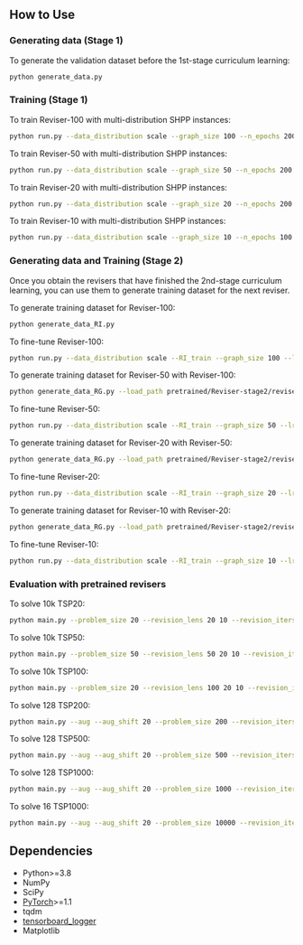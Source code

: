 

## How to Use

### Generating data (Stage 1)

To generate the validation dataset before the 1st-stage curriculum learning:
```bash
python generate_data.py
```

### Training (Stage 1)

To train Reviser-100 with multi-distribution SHPP instances:
```bash
python run.py --data_distribution scale --graph_size 100 --n_epochs 200
```

To train Reviser-50 with multi-distribution SHPP instances:
```bash
python run.py --data_distribution scale --graph_size 50 --n_epochs 200
```

To train Reviser-20 with multi-distribution SHPP instances:
```bash
python run.py --data_distribution scale --graph_size 20 --n_epochs 200
```

To train Reviser-10 with multi-distribution SHPP instances:
```bash
python run.py --data_distribution scale --graph_size 10 --n_epochs 100
```

### Generating data and Training (Stage 2)

Once you obtain the revisers that have finished the 2nd-stage curriculum learning, you can use them to generate training dataset for the next reviser.

To generate training dataset for Reviser-100:
```bash
python generate_data_RI.py
```

To fine-tune Reviser-100:
```bash
python run.py --data_distribution scale --RI_train --graph_size 100 --lr_decay 0.99 --RI_path data/RI_train_tsp/500_RI100_seed1235.pt --load_path pretrained/Reviser-stage1/reviser_100/epoch-199.pt --n_epochs 300 --checkpoint_epochs 100
```

To generate training dataset for Reviser-50 with Reviser-100:
```bash
python generate_data_RG.py --load_path pretrained/Reviser-stage2/reviser_100/epoch-299.pt --data_path data/RI_train_tsp/500_RI100_seed1235.pt --tgt_size 50 --revision_lens 100 --batch_size 50
```

To fine-tune Reviser-50:
```bash
python run.py --data_distribution scale --RI_train --graph_size 50 --lr_decay 0.99 --RI_path data/RG_train_tsp/RG50.pt --load_path pretrained/Reviser-stage1/reviser_50/epoch-199.pt --n_epochs 300 --checkpoint_epochs 100
```

To generate training dataset for Reviser-20 with Reviser-50:
```bash
python generate_data_RG.py --load_path pretrained/Reviser-stage2/reviser_50/epoch-299.pt --data_path data/RG_train_tsp/RG50.pt --tgt_size 20 --revision_lens 50 --batch_size 100 
```

To fine-tune Reviser-20:
```bash
python run.py --data_distribution scale --RI_train --graph_size 20 --lr_decay 0.99 --RI_path data/RG_train_tsp/RG20.pt --load_path pretrained/Reviser-stage1/reviser_20/epoch-199.pt --n_epochs 300 --checkpoint_epochs 100
```

To generate training dataset for Reviser-10 with Reviser-20:
```bash
python generate_data_RG.py --load_path pretrained/Reviser-stage2/reviser_20/epoch-299.pt --data_path data/RG_train_tsp/RG20.pt --tgt_size 10 --revision_lens 20 --batch_size 100 
```

To fine-tune Reviser-10:
```bash
python run.py --data_distribution scale --RI_train --graph_size 10 --lr_decay 0.99 --RI_path data/RG_train_tsp/RG10.pt --load_path pretrained/Reviser-stage1/reviser_10/epoch-99.pt --n_epochs 300 --checkpoint_epochs 100
```


### Evaluation with pretrained revisers


To solve 10k TSP20: 
```bash
python main.py --problem_size 20 --revision_lens 20 10 --revision_iters 10 5 --shift_lens 2 2 --aug --aug_shift 5 --eval_batch_size 1000 --val_size 10000
```

To solve 10k TSP50:
```bash
python main.py --problem_size 50 --revision_lens 50 20 10 --revision_iters 25 10 5 --shift_lens 2 2 2 --aug --aug_shift 5 --eval_batch_size 1000 --val_size 10000
```

To solve 10k TSP100:
```bash
python main.py --problem_size 20 --revision_lens 100 20 10 --revision_iters 10 5 --shift_lens 2 2 --aug --aug_shift 5 --eval_batch_size 1000 --val_size 10000
```

To solve 128 TSP200: 
```bash
python main.py --aug --aug_shift 20 --problem_size 200 --revision_iters 20 25 10 --revision_lens 100 50 20 --eval_batch_size 128  --shift_lens 5 2 2 --val_size 128
```

To solve 128 TSP500: 
```bash
python main.py --aug --aug_shift 20 --problem_size 500 --revision_iters 20 25 10 --revision_lens 100 50 20 --eval_batch_size 32  --shift_lens 5 2 2 --val_size 128
```

To solve 128 TSP1000: 
```bash
python main.py --aug --aug_shift 20 --problem_size 1000 --revision_iters 20 25 10 --revision_lens 100 50 20 --eval_batch_size 16  --shift_lens 5 2 2 --val_size 128
```

To solve 16 TSP1000: 
```bash
python main.py --aug --aug_shift 20 --problem_size 10000 --revision_iters 20 25 10 --revision_lens 100 50 20 --eval_batch_size 2  --shift_lens 5 2 2 --val_size 16
```

## Dependencies

* Python>=3.8
* NumPy
* SciPy
* [PyTorch](http://pytorch.org/)>=1.1
* tqdm
* [tensorboard_logger](https://github.com/TeamHG-Memex/tensorboard_logger)
* Matplotlib 



